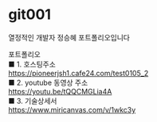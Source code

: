 # git001
열정적인 개발자 정승혜 포트폴리오입니다

포트폴리오
<br>
■ 1. 호스팅주소
<br>
https://pioneerjsh1.cafe24.com/test0105_2
<br>
■ 2. youtube 동영상 주소
<br>
https://youtu.be/tQQCMGLia4A
<br>
■ 3. 기술상세서
<br>
https://www.miricanvas.com/v/1wkc3y


